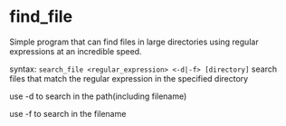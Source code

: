 # find_file
Simple program that can find files in large directories using regular expressions at an incredible speed.

syntax: ```search_file <regular_expression> <-d|-f> [directory]``` search files that match the regular expression in the specified directory

use -d to search in the path(including filename)

use -f to search in the filename
